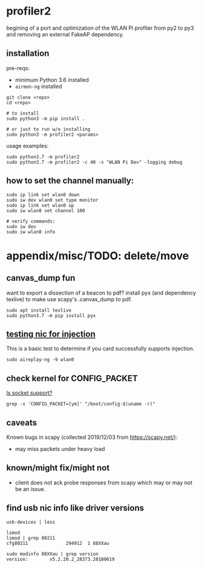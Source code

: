 # profiler2

begining of a port and optimization of the WLAN Pi profiler from py2 to py3 and removing an external FakeAP dependency.

## installation

pre-reqs:

- minimum Python 3.6 installed
- `airmon-ng` installed

```
git clone <repo>
cd <repo>

# to install
sudo python3 -m pip install .

# or just to run w/o installing
sudo python3 -m profiler2 <params>
```

usage examples:

```
sudo python3.7 -m profiler2 
sudo python3.7 -m profiler2 -c 40 -s "WLAN Pi Dev" -logging debug
```

## how to set the channel manually:

```
sudo ip link set wlan0 down
sudo iw dev wlan0 set type monitor
sudo ip link set wlan0 up
sudo iw wlan0 set channel 100

# verify commands:
sudo iw dev
sudo iw wlan0 info
```

# appendix/misc/TODO: delete/move

## canvas_dump fun

want to export a dissection of a beacon to pdf? install pyx (and dependency texlive) to make use scapy's .canvas_dump to pdf.

```
sudo apt install texlive
sudo python3.7 -m pip install pyx
```

## [testing nic for injection](https://www.aircrack-ng.org/~~V/doku.php?id=injection_test)

This is a basic test to determine if you card successfully supports injection.

```
sudo aireplay-ng -9 wlan0
```

## check kernel for CONFIG_PACKET

[Is socket support?](https://unix.stackexchange.com/questions/72519/how-do-i-check-if-i-have-packet-socket-support-enabled-in-my-distros-kernel)

```
grep -x 'CONFIG_PACKET=[ym]' "/boot/config-$(uname -r)"
```

## caveats 

Known bugs in scapy (collected 2019/12/03 from https://scapy.net/):

- may miss packets under heavy load

## known/might fix/might not

- client does not ack probe responses from scapy which may or may not be an issue.

## find usb nic info like driver versions

```
usb-devices | less

lsmod
lsmod | grep 80211
cfg80211              294912  1 88XXau

sudo modinfo 88XXau | grep version
version:        v5.2.20.2_28373.20180619
```